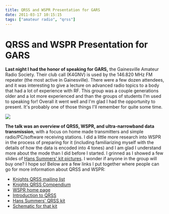 ```yaml
---
title: QRSS and WSPR Presentation for GARS
date: 2011-03-17 10:15:15
tags: ["amateur radio", "qrss"]
---
```


# QRSS and WSPR Presentation for GARS

__Last night I had the honor of speaking for GARS,__ the Gainesville Amateur Radio Society. Their club call (K4GNV) is used by the 146.820 MHz FM repeater (the most active in Gainesville).  There were a few dozen attendees, and it was interesting to give a lecture on advanced radio topics to a body that had a lot of experience with RF. This group was a couple generations older and a lot more experienced and than the groups of students I'm used to speaking for! Overall it went well and I'm glad I had the opportunity to present. It's probably one of those things I'll remember for quite some time.

<dev class="center border">

![](https://swharden.com/static/2011/03/17/qrss_presentation_GARS.jpg)

</dev>

__The talk was an overview of QRSS, WSPR, and ultra-narrowband data transmission__, with a focus on home made transmitters and simple radio/PC/software receiving stations. I did a little more research into WSPR in the process of preparing for it (including familiarizing myself with the details of how the data is encoded into 4 tones) and I am glad I understand more about the mode than I did before I started. I grinned as I showed a few slides of [Hans Summers' kit pictures](http://www.hanssummers.com/qrsskit). I wonder if anyone in the group will buy one? I hope so! Below are a few links I put together where people can go for more information about QRSS and WSPR:

* [Knights QRSS mailing list](http://cnts.be/mailman/listinfo/knightsqrss_cnts.be)
* [Knights QRSS Compendium](http://digilander.libero.it/i2ndt/grabber/grabber-compendium.htm)
* [WSPR home page](http://wsprnet.org/)
* [Introduction to QRSS](http://www.ussc.com/~turner/qrss1.html)
* [Hans Summers' QRSS kit](http://www.hanssummers.com/qrsskit)
* [Schematic for that kit](http://www.hanssummers.com/images/stories/qrsskit/1/circuit.jpg)